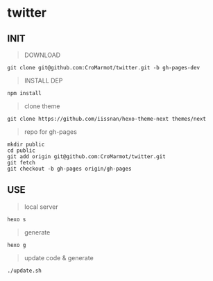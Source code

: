 twitter
====

## INIT

> DOWNLOAD

`git clone git@github.com:CroMarmot/twitter.git -b gh-pages-dev`

> INSTALL DEP

`npm install`

> clone theme

`git clone https://github.com/iissnan/hexo-theme-next themes/next`

> repo for gh-pages

```
mkdir public
cd public
git add origin git@github.com:CroMarmot/twitter.git
git fetch
git checkout -b gh-pages origin/gh-pages
```

## USE

> local server

`hexo s`

> generate

`hexo g`

> update code & generate

`./update.sh`
